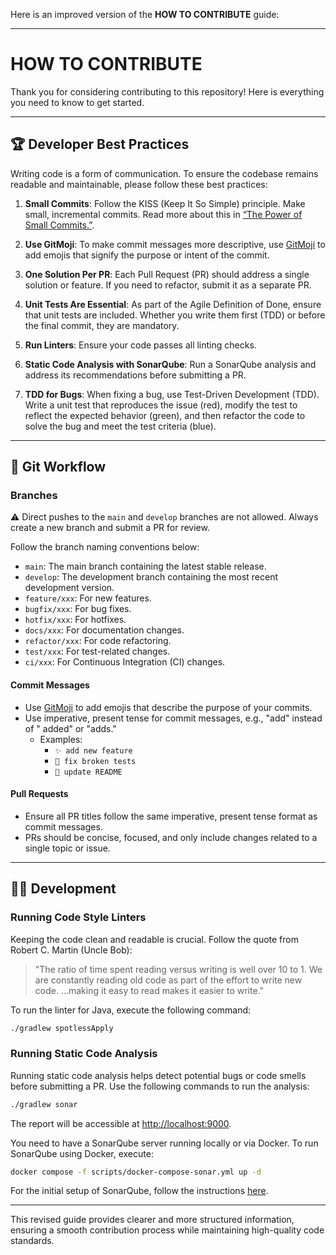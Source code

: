 Here is an improved version of the **HOW TO CONTRIBUTE** guide:

---

# HOW TO CONTRIBUTE

Thank you for considering contributing to this repository! Here is everything
you need to know to get started.

---

## 🏆 Developer Best Practices

Writing code is a form of communication. To ensure the codebase remains readable
and maintainable, please follow these best practices:

1. **Small Commits**: Follow the KISS (Keep It So Simple) principle. Make small,
   incremental commits. Read more about this
   in [“The Power of Small Commits.”](https://levelup.gitconnected.com/the-power-of-working-in-small-commits-8bae57ecfbda).

2. **Use GitMoji**: To make commit messages more descriptive,
   use [GitMoji](https://gitmoji.dev/) to add emojis that signify the purpose or
   intent of the commit.

3. **One Solution Per PR**: Each Pull Request (PR) should address a single
   solution or feature. If you need to refactor, submit it as a separate PR.

4. **Unit Tests Are Essential**: As part of the Agile Definition of Done, ensure
   that unit tests are included. Whether you write them first (TDD) or before
   the final commit, they are mandatory.

5. **Run Linters**: Ensure your code passes all linting checks.

6. **Static Code Analysis with SonarQube**: Run a SonarQube analysis and address
   its recommendations before submitting a PR.

7. **TDD for Bugs**: When fixing a bug, use Test-Driven Development (TDD). Write
   a unit test that reproduces the issue (red), modify the test to reflect the
   expected behavior (green), and then refactor the code to solve the bug and
   meet the test criteria (blue).

---

## 📝 Git Workflow

### Branches

⚠️ Direct pushes to the `main` and `develop` branches are not allowed. Always
create a new branch and submit a PR for review.

Follow the branch naming conventions below:

- `main`: The main branch containing the latest stable release.
- `develop`: The development branch containing the most recent development
  version.
- `feature/xxx`: For new features.
- `bugfix/xxx`: For bug fixes.
- `hotfix/xxx`: For hotfixes.
- `docs/xxx`: For documentation changes.
- `refactor/xxx`: For code refactoring.
- `test/xxx`: For test-related changes.
- `ci/xxx`: For Continuous Integration (CI) changes.

#### Commit Messages

- Use [GitMoji](https://gitmoji.dev/) to add emojis that describe the purpose of
  your commits.
- Use imperative, present tense for commit messages, e.g., "add" instead of "
  added" or "adds."
    - Examples:
        - `✨ add new feature`
        - `🐛 fix broken tests`
        - `📝 update README`

#### Pull Requests

- Ensure all PR titles follow the same imperative, present tense format as
  commit messages.
- PRs should be concise, focused, and only include changes related to a single
  topic or issue.

---

## 👩‍💻 Development

### Running Code Style Linters

Keeping the code clean and readable is crucial. Follow the quote from Robert C.
Martin (Uncle Bob):

> "The ratio of time spent reading versus writing is well over 10 to 1. We are
> constantly reading old code as part of the effort to write new code. …making
> it
> easy to read makes it easier to write."

To run the linter for Java, execute the following command:

```bash
./gradlew spotlessApply
```

### Running Static Code Analysis

Running static code analysis helps detect potential bugs or code smells before
submitting a PR. Use the following commands to run the analysis:

  ```bash
  ./gradlew sonar
  ```

The report will be accessible at [http://localhost:9000](http://localhost:9000).

You need to have a SonarQube server running locally or via Docker. To run
SonarQube using Docker, execute:

```bash
docker compose -f scripts/docker-compose-sonar.yml up -d
```

For the initial setup of SonarQube, follow the
instructions [here](https://blankfactor.atlassian.net/wiki/spaces/Marqueta/pages/614793231/Developer+s+best+practices#%F0%9F%91%A8%E2%80%8D%F0%9F%92%BB-STATIC-CODE-ANALYSIS-WITH-SONARQUBE).

---

This revised guide provides clearer and more structured information, ensuring a
smooth contribution process while maintaining high-quality code standards.
